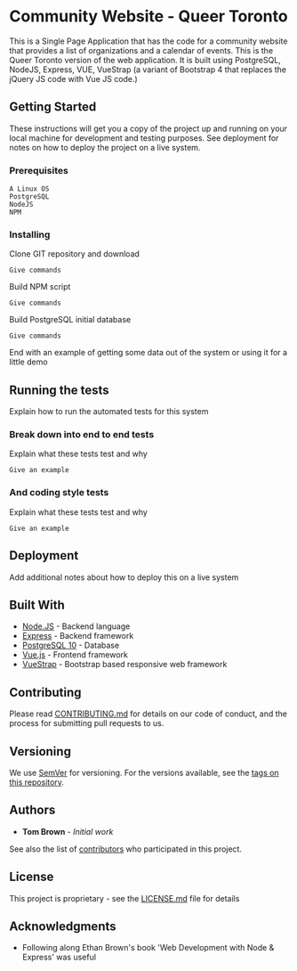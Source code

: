 # Community Website - Queer Toronto

This is a Single Page Application that has the code for a community website that provides a list of 
organizations and a calendar of events.  This is the Queer Toronto version of the web application.  It
is built using PostgreSQL, NodeJS, Express, VUE, VueStrap (a variant of Bootstrap 4 that 
replaces the jQuery JS code with Vue JS code.)

## Getting Started

These instructions will get you a copy of the project up and running on your local machine for development and testing purposes. See deployment for notes on how to deploy the project on a live system.

### Prerequisites

```
A Linux OS
PostgreSQL
NodeJS
NPM
```

### Installing

Clone GIT repository and download

```
Give commands
```

Build NPM script

```
Give commands
```

Build PostgreSQL initial database

```
Give commands
```

End with an example of getting some data out of the system or using it for a little demo

## Running the tests

Explain how to run the automated tests for this system

### Break down into end to end tests

Explain what these tests test and why

```
Give an example
```

### And coding style tests

Explain what these tests test and why

```
Give an example
```

## Deployment

Add additional notes about how to deploy this on a live system

## Built With

* [Node.JS](https://nodejs.org/) - Backend language
* [Express](https://expressjs.com/) - Backend framework
* [PostgreSQL 10](https://www.postgresql.org/) - Database
* [Vue.js](https://vuejs.org/) - Frontend framework
* [VueStrap](https://wffranco.github.io/vue-strap/) - Bootstrap based responsive web framework

## Contributing

Please read [CONTRIBUTING.md](https://gist.github.com/PurpleBooth/b24679402957c63ec426) for details on our code of conduct, and the process for submitting pull requests to us.

## Versioning

We use [SemVer](http://semver.org/) for versioning. For the versions available, see the [tags on this repository](https://github.com/your/project/tags). 

## Authors

* **Tom Brown** - *Initial work*

See also the list of [contributors](https://github.com/your/project/contributors) who participated in this project.

## License

This project is proprietary - see the [LICENSE.md](LICENSE.md) file for details

## Acknowledgments

* Following along Ethan Brown's book 'Web Development with Node & Express' was useful
